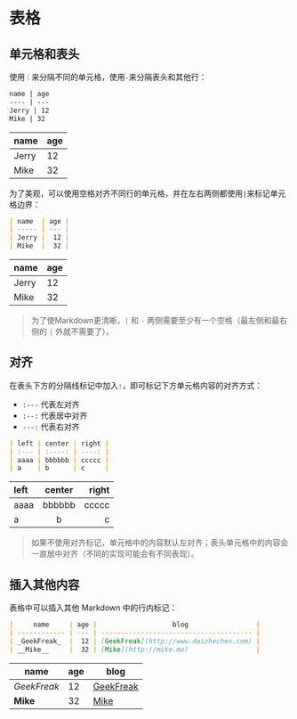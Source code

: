 表格
====

单元格和表头
----

使用`｜`来分隔不同的单元格，使用`-`来分隔表头和其他行：

```markdown
name | age
---- | ---
Jerry | 12
Mike | 32
```

name | age
---- | ---
Jerry | 12
Mike | 32

为了美观，可以使用空格对齐不同行的单元格，并在左右两侧都使用`|`来标记单元格边界：

```markdown
| name  | age |
| ----- | --- |
| Jerry |  12 |
| Mike  |  32 |
```

| name  | age |
| ----- | --- |
| Jerry |  12 |
| Mike  |  32 |

>为了使Markdown更清晰，`|` 和 `-` 两侧需要至少有一个空格（最左侧和最右侧的 `|` 外就不需要了）。

对齐
----

在表头下方的分隔线标记中加入`:`，即可标记下方单元格内容的对齐方式：

* `:---` 代表左对齐
* `:--:` 代表居中对齐
* `---:` 代表右对齐

```markdown
| left | center | right |
| :--- | :----: | ----: |
| aaaa | bbbbbb | ccccc |
| a    | b      | c     |
```

| left | center | right |
| :--- | :----: | ----: |
| aaaa | bbbbbb | ccccc |
| a    | b      | c     |

>如果不使用对齐标记，单元格中的内容默认左对齐；表头单元格中的内容会一直居中对齐（不同的实现可能会有不同表现）。

插入其他内容
----

表格中可以插入其他 Markdown 中的行内标记：

```markdown
|     name     | age |                   blog                 |
| ------------ | --- | -------------------------------------- |
| _GeekFreak_  |  12 | [GeekFreak](http://www.daizhechen.com) |
| __Mike__     |  32 | [Mike](http://mike.me)                 |
```

|     name     | age |                   blog                 |
| ------------ | --- | -------------------------------------- |
| _GeekFreak_  |  12 | [GeekFreak](http://www.daizhechen.com) |
| __Mike__     |  32 | [Mike](http://mike.me)                 |
